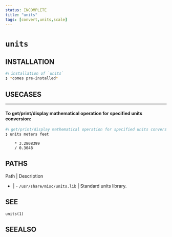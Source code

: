 ```yaml
---
status: INCOMPLETE
title: "units"
tags: [convert,units,scale]
---
```


# `units`

## INSTALLATION


```bash
#ℹ︎ installation of `units`
❯ *comes pre-installed*
```


## USECASES

----
#### To get/print/display mathematical operation for specified units conversion:


```bash
#ℹ︎ get/print/display mathematical operation for specified units conversion
❯ units meters feet
```

        * 3.2808399
        / 0.3048


## PATHS

Path | Description
- | -
`/usr/share/misc/units.lib` | Standard units library.

## SEE

    units(1)

## SEEALSO



